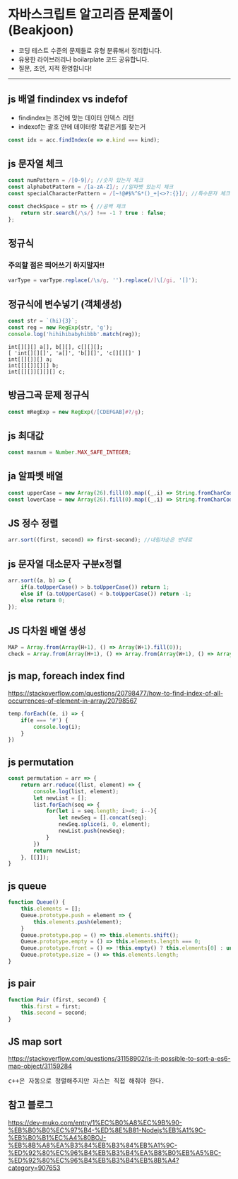 # 자바스크립트 알고리즘 문제풀이(Beakjoon)
<ul>
    <li>코딩 테스트 수준의 문제들로 유형 분류해서 정리합니다.</li>
    <li>유용한 라이브러리나 boilarplate 코드 공유합니다.</li>
    <li>질문, 조언, 지적 환영합니다!</li>
</ul>

<hr/>

## js 배열 findindex vs indefof
<ul>
    <li>findindex는 조건에 맞는 데이터 인덱스 리턴</li>
    <li>indexof는 괄호 안에 데이터랑 똑같은거를 찾는거</li>
</ul>

``` javascript
const idx = acc.findIndex(e => e.kind === kind);
```

## js 문자열 체크

``` javascript
const numPattern = /[0-9]/; //숫자 있는지 체크
const alphabetPattern = /[a-zA-Z]/; //알파벳 있는지 체크
const specialCharacterPattern = /[~!@#$%^&*()_+|<>?:{}]/; //특수문자 체크

const checkSpace = str => { //공백 체크
    return str.search(/\s/) !== -1 ? true : false;
};
```

## 정규식
### 주의할 점은 띄어쓰기 하지말자!!
``` javascript
varType = varType.replace(/\s/g, '').replace(/]\[/gi, '[]');
```

## 정규식에 변수넣기 (객체생성)
``` javascript
const str = `(hi){3}`;
const reg = new RegExp(str, 'g');
console.log('hihihibabyhibbb'.match(reg));
```

```
int[][][] a[], b[][], c[][][];
[ 'int[][][]', 'a[]', 'b[][]', 'c[][][]' ]
int[[][]][] a;
int[[][]][][] b;
int[[][]][][][] c;
```

## 방금그곡 문제 정규식

``` javascript
const mRegExp = new RegExp(/[CDEFGAB]#?/g);
```

## js 최대값
``` javascript
const maxnum = Number.MAX_SAFE_INTEGER;
```

## ja 알파벳 배열
``` javascript
const upperCase = new Array(26).fill(0).map((_,i) => String.fromCharCode(i+65));
const lowerCase = new Array(26).fill(0).map((_,i) => String.fromCharCode(i+97));
```

## JS 정수 정렬

``` javascript
arr.sort((first, second) => first-second); //내림차순은 반대로
```

## js 문자열 대소문자 구분x정렬

``` javascript
arr.sort((a, b) => {
    if(a.toUpperCase() > b.toUpperCase()) return 1;
    else if (a.toUpperCase() < b.toUpperCase()) return -1;
    else return 0;
});
```

## JS 다차원 배열 생성

``` javascript
MAP = Array.from(Array(H+1), () => Array(W+1).fill(0));
check = Array.from(Array(H+1), () => Array.from(Array(W+1), () => Array(4).fill(0)));
```

## js map, foreach index find
https://stackoverflow.com/questions/20798477/how-to-find-index-of-all-occurrences-of-element-in-array/20798567

``` javascript
temp.forEach((e, i) => {
    if(e === '#') {
        console.log(i);                    
    }
})
```

## js permutation

``` javascript
const permutation = arr => {
    return arr.reduce((list, element) => {
        console.log(list, element);
        let newList = [];
        list.forEach(seq => {
            for(let i = seq.length; i>=0; i--){
                let newSeq = [].concat(seq);
                newSeq.splice(i, 0, element);
                newList.push(newSeq);
            }
        })
        return newList;
    }, [[]]);
}

```

## js queue
``` javascript
function Queue() {
    this.elements = [];
    Queue.prototype.push = element => {
        this.elements.push(element);
    }    
    Queue.prototype.pop = () => this.elements.shift();
    Queue.prototype.empty = () => this.elements.length === 0;
    Queue.prototype.front = () => !this.empty() ? this.elements[0] : undefined;
    Queue.prototype.size = () => this.elements.length;    
}
```

## js pair
``` javascript
function Pair (first, second) {
    this.first = first;
    this.second = second;
}
```

## JS map sort
https://stackoverflow.com/questions/31158902/is-it-possible-to-sort-a-es6-map-object/31159284
<br/>
<pre>
c++은 자동으로 정렬해주지만 자스는 직접 해줘야 한다.
</pre>

## 참고 블로그
https://dev-muko.com/entry/1%EC%B0%A8%EC%9B%90-%EB%B0%B0%EC%97%B4-%ED%8E%B81-Nodejs%EB%A1%9C-%EB%B0%B1%EC%A4%80BOJ-%EB%8B%A8%EA%B3%84%EB%B3%84%EB%A1%9C-%ED%92%80%EC%96%B4%EB%B3%B4%EA%B8%B0%EB%A5%BC-%ED%92%80%EC%96%B4%EB%B3%B4%EB%8B%A4?category=907653